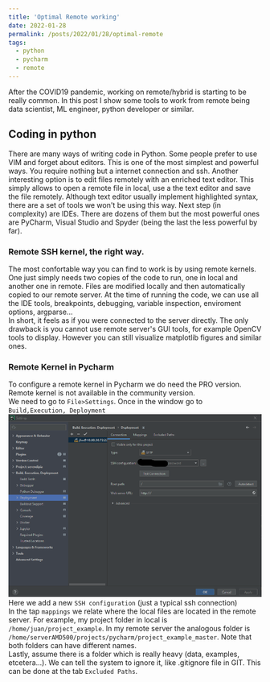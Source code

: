 ```yaml
---
title: 'Optimal Remote working'
date: 2022-01-28
permalink: /posts/2022/01/28/optimal-remote
tags:
  - python  
  - pycharm  
  - remote
---
```

After the COVID19 pandemic, working on remote/hybrid is starting to be really common. In this post I show some tools to work from remote being data scientist, ML engineer, python developer 
or similar.  

## Coding in python  
There are many ways of writing code in Python. Some people prefer to use VIM and forget about editors. This is one of the most simplest and powerful ways. You require nothing 
but a internet connection and ssh. Another interesting option is to edit files remotely with an enriched text editor. This simply allows to open a remote file in local,
use a the text editor and save the file remotely. Although text editor usually implement highlighted syntax, there are a set of tools we won't be using this way. Next step 
(in complexity) are IDEs. There are dozens of them but the most powerful ones are PyCharm, Visual Studio and Spyder (being the last the less powerful by far).  

### Remote SSH kernel, the right way.  
The most confortable way you can find to work is by using remote kernels.  
One just simply needs two copies of the code to run, one in local and another one in remote. Files are modified locally and then automatically copied to our remote server.
At the time of running the code, we can use all the IDE tools, breakpoints, debugging, variable inspection, enviroment options, argparse...  
In short, it feels as if you were connected to the server directly. The only drawback is you cannot use remote server's GUI tools, for example OpenCV tools to display. However you can
still visualize matplotlib figures and similar ones.  
### Remote Kernel in Pycharm  
To configure a remote kernel in Pycharm we do need the PRO version. Remote kernel is not available in the community version.  
We need to go to `File>Settings`. Once in the window go to `Build,Execution, Deployment`
![](/images/deployment.png)  
Here we add a new `SSH configuration` (just a typical ssh connection)  
In the tap `mappings` we relate where the local files are located in the remote server. For example, my project folder in local is `/home/juan/project_example`. In my remote server the analogous folder is `/home/serverAMD500/projects/pycharm/project_example_master`. Note that both folders can have different names.  
Lastly, assume there is a folder which is really heavy (data, examples, etcetera...). We can tell the system to ignore it, like .gitignore file in GIT. This can be done at the tab `Excluded Paths`.  
